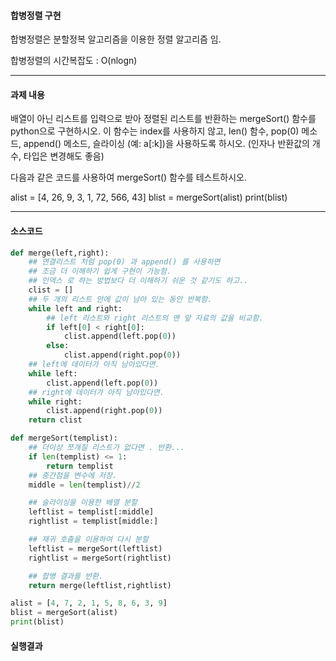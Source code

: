 #### 합병정렬 구현

합병정렬은 분할정복 알고리즘을 이용한 정렬 알고리즘 임.

합병정렬의 시간복잡도 : O(nlogn)

---

#### 과제 내용

배열이 아닌 리스트를 입력으로 받아 정렬된 리스트를 반환하는 mergeSort() 함수를 python으로 구현하시오. 이 함수는 index를 사용하지 않고, len() 함수, pop(0) 메소드, append() 메소드, 슬라이싱 (예: a[:k])을 사용하도록 하시오. (인자나 반환값의 개수, 타입은 변경해도 좋음)

다음과 같은 코드를 사용하여 mergeSort() 함수를 테스트하시오.

alist = [4, 26, 9, 3, 1, 72, 566, 43]
blist = mergeSort(alist)
print(blist)

---

#### 소스코드

```python
def merge(left,right):
    ## 연결리스트 처럼 pop(0) 과 append() 를 사용하면
    ## 조금 더 이해하기 쉽게 구현이 가능함.
    ## 인덱스 로 하는 방법보다 더 이해하기 쉬운 것 같기도 하고..
    clist = []
    ## 두 개의 리스트 안에 값이 남아 있는 동안 반복함.
    while left and right:
        ## left 리스트와 right 리스트의 맨 앞 자료의 값을 비교함.
        if left[0] < right[0]:
            clist.append(left.pop(0))
        else:
            clist.append(right.pop(0))
    ## left에 데이터가 아직 남아있다면.
    while left:
        clist.append(left.pop(0))
    ## right에 데이터가 아직 남아있다면.
    while right:
        clist.append(right.pop(0))
    return clist

def mergeSort(templist):
    ## 더이상 쪼개질 리스트가 없다면 . 반환...
    if len(templist) <= 1:
        return templist
    ## 중간점을 변수에 저장.
    middle = len(templist)//2

    ## 슬라이싱을 이용한 배열 분할
    leftlist = templist[:middle]
    rightlist = templist[middle:]

    ## 재귀 호출을 이용하여 다시 분할
    leftlist = mergeSort(leftlist)
    rightlist = mergeSort(rightlist)

    ## 합병 결과를 반환.
    return merge(leftlist,rightlist)

alist = [4, 7, 2, 1, 5, 8, 6, 3, 9]
blist = mergeSort(alist)
print(blist)

```

#### 실행결과
